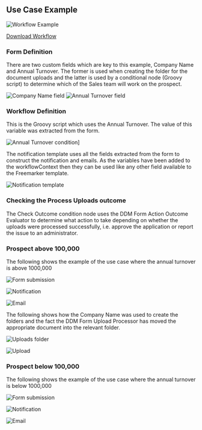 ## Use Case Example

![Workflow Example](images/workflow-screenshot.png)

[Download Workflow](onboarding.xml "download")

### Form Definition

There are two custom fields which are key to this example, Company Name and Annual Turnover. The former is used when
creating the folder for the document uploads and the latter is used by a conditional node (Groovy script) to determine
which of the Sales team will work on the prospect.

![Company Name field](images/company-name-form-field.png)
![Annual Turnover field](images/annual-turnover-form-field.png)

### Workflow Definition

This is the Groovy script which uses the Annual Turnover. The value of this variable was extracted from the form.

![Annual Turnover condition](images/annual-turnover-condition.png)]

The notification template uses all the fields extracted from the form to construct the notification and emails. As the
variables have been added to the workflowContext then they can be used like any other field available to the Freemarker
template.

![Notification template](images/notification-template.png)

### Checking the Process Uploads outcome

The Check Outcome condition node uses the DDM Form Action Outcome Evaluator to determine what action to take depending
on whether the uploads were processed successfully, i.e. approve the application or report the issue to an
administrator.

### Prospect above 100,000

The following shows the example of the use case where the annual turnover is above 1000,000

![Form submission](images/hermes-form-submission.png)

![Notification](images/hermes-notification.png)

![Email](images/hermes-email.png)

The following shows how the Company Name was used to create the folders and the fact the DDM Form Upload Processor has
moved the appropriate document into the relevant folder.

![Uploads folder](images/uploads-folder.png)

![Upload](images/hermes-upload.png)

### Prospect below 100,000

The following shows the example of the use case where the annual turnover is below 1000,000

![Form submission](images/snacksly-form-submission.png)

![Notification](images/snacksly-notification.png)

![Email](images/snacksly-email.png)
